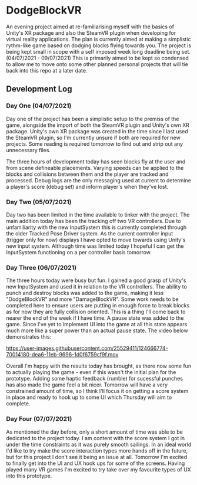 # DodgeBlockVR
An evening project aimed at re-familiarising myself with the basics of Unity's XR package and also the SteamVR plugin when developing for virtual reality applications.
The plan is currently aimed at making a simplistic rythm-like game based on dodging blocks flying towards you. 
The project is being kept small in scope with a self imposed week long deadline being set. (04/07/2021 - 09/07/2021) This is primarily aimed to be kept so condensed to allow me to move onto some other planned personal projects that will tie back into this repo at a later date. 

## Development Log

### Day One (04/07/2021)
Day one of the project has been a simplistic setup to the premiss of the game, alongside the import of both the SteamVR plugin and Unity's own XR package.
Unity's own XR package was created in the time since I last used the SteamVR plugin, so I'm currently unsure if both are required for new projects. Some reading is required tomorrow to find out and strip out any unnecessary files.

The three hours of development today has seen blocks fly at the user and from scene defineable placements. Varying speeds can be applied to the blocks and collisions between them and the player are tracked and processed. Debug logs are the only messaging used at current to determine a player's score (debug set) and inform player's when they've lost.

### Day Two (05/07/2021)
Day two has been limited in the time available to tinker with the project. The main addition today has been the tracking off two VR controllers. Due to unfamiliarity with the new InputSystem this is currently completed through the older Tracked Pose Driver system. 
As the current controller input (trigger only for now) displays I have opted to move towards using Unity's new input system. Although time was limited today I hopeful I can get the InputSystem functioning on a per controller basis tomorrow.

### Day Three (06/07/2021)
The three hours today were busy but fun. I gained a good grasp of Unity's new InputSystem and used it in relation to the VR controllers. The ability to punch and destroy blocks was added to the game, making it less "DodgeBlockVR" and more "DamageBlockVR". Some work needs to be completed here to ensure users are putting in enough force to break blocks as for now they are fully collision oriented. This is a thing I'll come back to nearer the end of the week if I have time.
A pause state was added to the game. Since I've yet to implement UI into the game at all this state appears much more like a super power than an actual pause state. The video below demonstrates this:

https://user-images.githubusercontent.com/25529411/124666774-70014180-dea6-11eb-9696-1d0f6759cf9f.mov

Overall I'm happy with the results today has brought, as there now some fun to actually playing the game - even if this wasn't the initial plan for the prototype. Adding some haptic feedback (rumble) for sucessful punches has also made the game feel a bit nicer. Tomorrow will have a very constrained amount of time, so I think I'll focus it on getting a score system in place and ready to hook up to some UI which Thursday will aim to complete.

### Day Four (07/07/2021)
As mentioned the day before, only a short amount of time was able to be dedicated to the project today. I am content with the score system I got in under the time constraints as it was purely smooth sailings. In an ideal world I'd like to try make the score interaction types more hands off in the future, but for this project I don't see it being an issue at all. Tomorrow I'm excited to finally get into the UI and UX hook ups for some of the screens. Having played many VR games I'm excited to try take over my favourite types of UX into this prototype.

